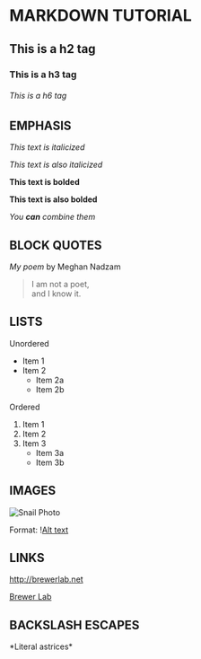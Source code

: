 # MARKDOWN TUTORIAL

## This is a h2 tag

### This is a h3 tag

###### This is a h6 tag

## EMPHASIS

_This text is italicized_

*This text is also italicized*

**This text is bolded**

__This text is also bolded__

_You **can** combine them_ 

## BLOCK QUOTES

_My poem_ by Meghan Nadzam

>I am not a poet, \
>and I know it.

## LISTS

Unordered
* Item 1
* Item 2
	* Item 2a
	* Item 2b

Ordered
1. Item 1
2. Item 2
3. Item 3
	* Item 3a
	* Item 3b

## IMAGES

![Snail Photo](https://objects.liquidweb.services/images/202111/wayne_longbottom_inat_1637108224-61950d5a608e5.jpg)

Format: \![Alt text](url)

## LINKS

http://brewerlab.net

[Brewer Lab](http://brewerlab.net)

## BACKSLASH ESCAPES

\*Literal astrices\*
